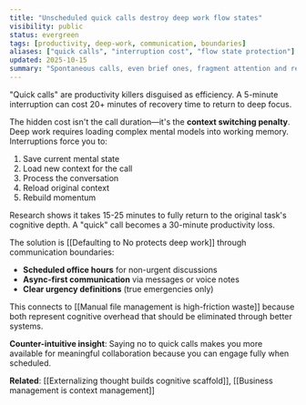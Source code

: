 ```yaml
---
title: "Unscheduled quick calls destroy deep work flow states"
visibility: public
status: evergreen
tags: [productivity, deep-work, communication, boundaries]
aliases: ["quick calls", "interruption cost", "flow state protection"]
updated: 2025-10-15
summary: "Spontaneous calls, even brief ones, fragment attention and require significant recovery time to return to focused work."
---
```


"Quick calls" are productivity killers disguised as efficiency. A 5-minute interruption can cost 20+ minutes of recovery time to return to deep focus.

The hidden cost isn't the call duration—it's the **context switching penalty**. Deep work requires loading complex mental models into working memory. Interruptions force you to:
1. Save current mental state
2. Load new context for the call
3. Process the conversation
4. Reload original context
5. Rebuild momentum

Research shows it takes 15-25 minutes to fully return to the original task's cognitive depth. A "quick" call becomes a 30-minute productivity loss.

The solution is [[Defaulting to No protects deep work]] through communication boundaries:
- **Scheduled office hours** for non-urgent discussions
- **Async-first communication** via messages or voice notes
- **Clear urgency definitions** (true emergencies only)

This connects to [[Manual file management is high-friction waste]] because both represent cognitive overhead that should be eliminated through better systems.

**Counter-intuitive insight**: Saying no to quick calls makes you more available for meaningful collaboration because you can engage fully when scheduled.

**Related**: [[Externalizing thought builds cognitive scaffold]], [[Business management is context management]]
